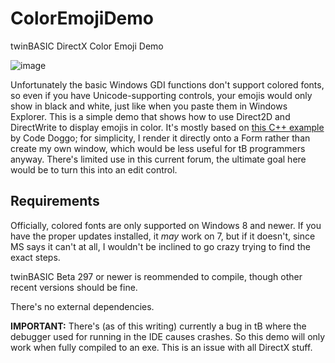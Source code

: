 # ColorEmojiDemo
twinBASIC DirectX Color Emoji Demo

![image](https://github.com/fafalone/ColorEmojiDemo/assets/7834493/eb559c48-a58c-4d63-a4bf-084552cbd274)

Unfortunately the basic Windows GDI functions don't support colored fonts, so even if you have Unicode-supporting controls, your emojis would only show in black and white, just like when you paste them in Windows Explorer. This is a simple demo that shows how to use Direct2D and DirectWrite to display emojis in color. It's mostly based on [this C++ example](https://stackoverflow.com/a/71640767/6065864) by Code Doggo; for simplicity, I render it directly onto a Form rather than create my own window, which would be less useful for tB programmers anyway. There's limited use in this current forum, the ultimate goal here would be to turn this into an edit control.

## Requirements

Officially, colored fonts are only supported on Windows 8 and newer. If you have the proper updates installed, it *may* work on 7, but if it doesn't, since MS says it can't at all, I wouldn't be inclined to go crazy trying to find the exact steps.

twinBASIC Beta 297 or newer is reommended to compile, though other recent versions should be fine.

There's no external dependencies.

**IMPORTANT:** There's (as of this writing) currently a bug in tB where the debugger used for running in the IDE causes crashes. So this demo will only work when fully compiled to an exe. This is an issue with all DirectX stuff.

